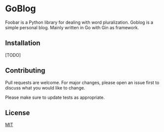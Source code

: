 # GoBlog

Foobar is a Python library for dealing with word pluralization.
Goblog is a simple personal blog. Mainly written in Go with Gin as framework.

## Installation

[TODO]

## Contributing
Pull requests are welcome. For major changes, please open an issue first to discuss what you would like to change.

Please make sure to update tests as appropriate.

## License
[MIT](https://choosealicense.com/licenses/mit/)
